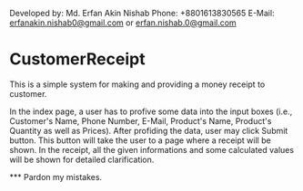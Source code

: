 Developed by: Md. Erfan Akin Nishab
Phone: +8801613830565
E-Mail: erfanakin.nishab0@gmail.com or erfan.nishab.0@gmail.com


# CustomerReceipt
This is a simple system for making and providing a money receipt to customer.

In the index page, a user has to profive some data into the input boxes (i.e., Customer's Name, Phone Number, E-Mail, Product's Name, Product's Quantity as well as Prices). After profiding the data, user may click Submit button. This button will take the user to a page where a receipt will be shown. In the receipt, all the given informations and some calculated values will be shown for detailed clarification.


*** Pardon my mistakes.
